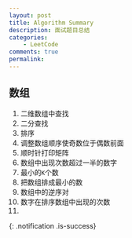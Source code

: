 ```yaml
---
layout: post
title: Algorithm Summary
description: 面试题目总结
categories:
    - LeetCode
comments: true
permalink: 
---
```

## 数组
  1. 二维数组中查找
  2. 二分查找
  3. 排序
  4. 调整数组顺序使奇数位于偶数前面
  5. 顺时针打印矩阵
  6. 数组中出现次数超过一半的数字
  7. 最小的`K`个数
  8. 把数组排成最小的数
  9. 数组中的逆序对
 10. 数字在排序数组中出现的次数
 11. 

{: .notification .is-success}